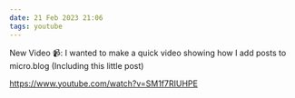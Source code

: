 ```yaml
---
date: 21 Feb 2023 21:06
tags: youtube
---
```


New Video 📹:  I wanted to make a quick video showing how I add posts to micro.blog (Including this little post)

https://www.youtube.com/watch?v=SM1f7RIUHPE
